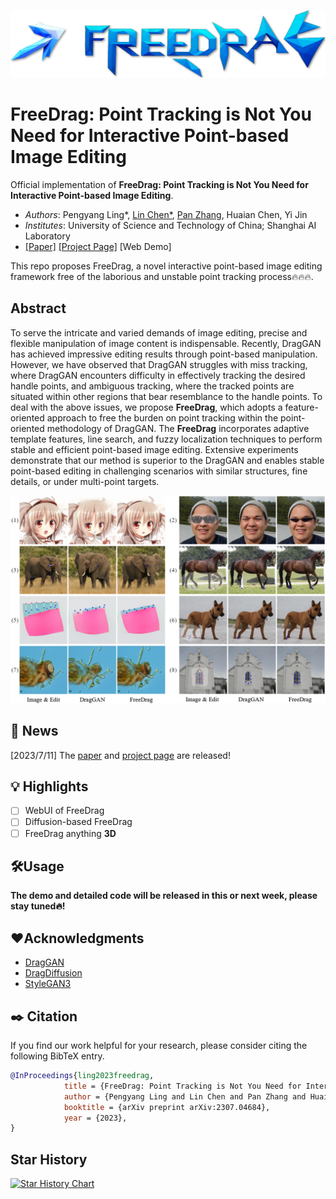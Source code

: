 <!-- <link rel="stylesheet" type="text/css" href="./resources/style.css" media="screen" /> -->

<p align="center">
  <img src="./resources/logo2.png">
</p>

# FreeDrag: Point Tracking is Not You Need for Interactive Point-based Image Editing

<!-- <div style="display: flex; flex-wrap: wrap; gap: 10px; text-align: center">
  <div class="img-with-text">
      <img width="120" height="120" src="./resources/examples/elephant_53/original_clear.png" />
      <figcaption style="font-size:20px">Original</figcaption>
  </div>
  <div class="img-with-text">
      <img width="120" height="120" src="./resources/examples/elephant_53/original_edit.png" />
      <figcaption style="font-size:20px">User edit</figcaption>
  </div>
  <div class="img-with-text">
      <img width="120" height="120" src="./resources/examples/elephant_53/DragGAN.gif" />
      <figcaption style="font-size:20px">DragGAN</figcaption>
  </div>
  <div class="img-with-text">
      <img width="120" height="120" src="./resources/examples/elephant_53/FreeDrag.gif" />
      <figcaption style="font-size:20px">FreeDrag</figcaption>
  </div>
</div> -->

<!--
<div style="display: flex; flex-wrap: wrap; gap: 10px; text-align: center; justify-content: center;">
  <div class="img-with-text">
      <img width="240" height="240" src="./resources/examples/face_233/original_clear.png" />
      <figcaption style="font-size:20px">Original</figcaption>
  </div>
  <div class="img-with-text">
      <img width="240" height="240" src="./resources/examples/face_233/original_edit.png" />
      <figcaption style="font-size:20px">User edit</figcaption>
  </div>
  <div class="video-with-text">
      <video width="240" height="240" controls>
          <source src="./resources/examples/face_233/DragGAN.mp4">
      </video>
      <figcaption style="font-size:20px">DragGAN</figcaption>
  </div>
  <div class="video-with-text">
      <video width="240" height="240" controls>
          <source src="./resources/examples/face_233/FreeDrag.mp4">
      </video>
      <figcaption style="font-size:20px">FreeDrag</figcaption>
  </div>
</div> 
-->

Official implementation of **FreeDrag: Point Tracking is Not You Need for Interactive Point-based Image Editing**.
- *Authors*: Pengyang Ling*, [Lin Chen*](https://lin-chen.site), [Pan Zhang](https://panzhang0212.github.io/), Huaian Chen, Yi Jin
- *Institutes*: University of Science and Technology of China; Shanghai AI Laboratory
- [[Paper]](https://arxiv.org/abs/2307.04684) [[Project Page]](https://lin-chen.site/projects/freedrag) [Web Demo]

This repo proposes FreeDrag, a novel interactive point-based image editing framework free of the laborious and unstable point tracking process🔥🔥🔥.

## Abstract
To serve the intricate and varied demands of image editing, precise and flexible manipulation of image content is indispensable. Recently, DragGAN has achieved impressive editing results through point-based manipulation. 
However, we have observed that DragGAN struggles with miss tracking, where DragGAN encounters difficulty in effectively tracking the desired handle points, and ambiguous tracking, where the tracked points are situated within other regions that bear resemblance to the handle points. To deal with the above issues, we propose **FreeDrag**, which adopts a feature-oriented approach to free the burden on point tracking within the point-oriented methodology of DragGAN. The **FreeDrag** incorporates adaptive template features, line search, and fuzzy localization techniques to perform stable and efficient point-based image editing. Extensive experiments demonstrate that our method is superior to the DragGAN and enables stable point-based editing in challenging scenarios with similar structures, fine details, or under multi-point targets. 

![](resources/fig1.png)

## 📜 News
[2023/7/11] The [paper](https://arxiv.org/abs/2307.04684) and [project page](https://lin-chen.site/projects/freedrag) are released!

## 💡 Highlights
- [ ] WebUI of FreeDrag
- [ ] Diffusion-based FreeDrag
- [ ] FreeDrag anything **3D**

## 🛠️Usage
**The demo and detailed code will be released in this or next week, please stay tuned🔥!**

## ❤️Acknowledgments
- [DragGAN](https://github.com/XingangPan/DragGAN/)
- [DragDiffusion](https://yujun-shi.github.io/projects/dragdiffusion.html)
- [StyleGAN3](https://github.com/NVlabs/stylegan3)

## ✒️ Citation
If you find our work helpful for your research, please consider citing the following BibTeX entry.
```bibtex
@InProceedings{ling2023freedrag,
            title = {FreeDrag: Point Tracking is Not You Need for Interactive Point-based Image Editing},
            author = {Pengyang Ling and Lin Chen and Pan Zhang and Huaian Chen and Yi Jin},
            booktitle = {arXiv preprint arXiv:2307.04684},
            year = {2023},
}
```

## Star History
[![Star History Chart](https://api.star-history.com/svg?repos=LPengYang/FreeDrag&type=Date)](https://star-history.com/#LPengYang/FreeDrag&Date)